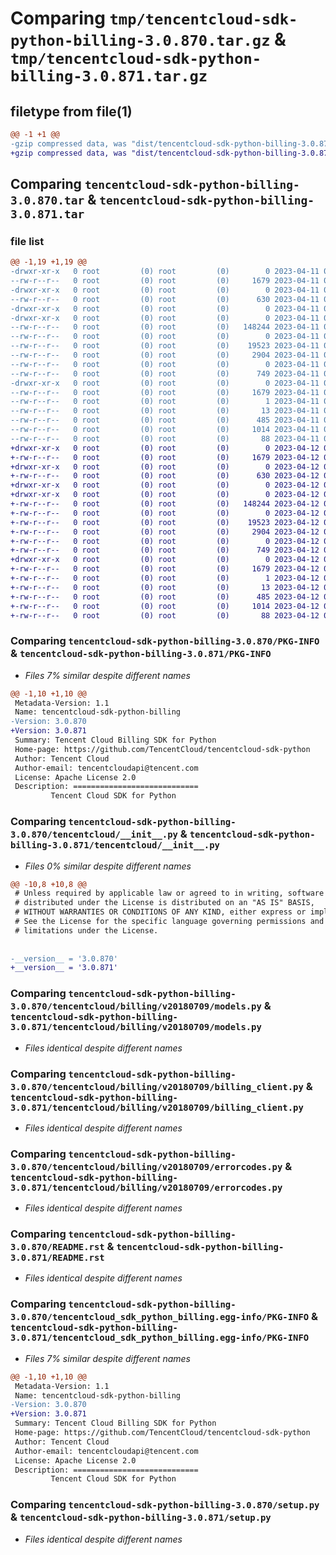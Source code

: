 # Comparing `tmp/tencentcloud-sdk-python-billing-3.0.870.tar.gz` & `tmp/tencentcloud-sdk-python-billing-3.0.871.tar.gz`

## filetype from file(1)

```diff
@@ -1 +1 @@
-gzip compressed data, was "dist/tencentcloud-sdk-python-billing-3.0.870.tar", last modified: Tue Apr 11 03:20:41 2023, max compression
+gzip compressed data, was "dist/tencentcloud-sdk-python-billing-3.0.871.tar", last modified: Wed Apr 12 00:16:32 2023, max compression
```

## Comparing `tencentcloud-sdk-python-billing-3.0.870.tar` & `tencentcloud-sdk-python-billing-3.0.871.tar`

### file list

```diff
@@ -1,19 +1,19 @@
-drwxr-xr-x   0 root         (0) root         (0)        0 2023-04-11 03:20:41.000000 tencentcloud-sdk-python-billing-3.0.870/
--rw-r--r--   0 root         (0) root         (0)     1679 2023-04-11 03:20:41.000000 tencentcloud-sdk-python-billing-3.0.870/PKG-INFO
-drwxr-xr-x   0 root         (0) root         (0)        0 2023-04-11 03:20:41.000000 tencentcloud-sdk-python-billing-3.0.870/tencentcloud/
--rw-r--r--   0 root         (0) root         (0)      630 2023-04-11 03:20:41.000000 tencentcloud-sdk-python-billing-3.0.870/tencentcloud/__init__.py
-drwxr-xr-x   0 root         (0) root         (0)        0 2023-04-11 03:20:41.000000 tencentcloud-sdk-python-billing-3.0.870/tencentcloud/billing/
-drwxr-xr-x   0 root         (0) root         (0)        0 2023-04-11 03:20:41.000000 tencentcloud-sdk-python-billing-3.0.870/tencentcloud/billing/v20180709/
--rw-r--r--   0 root         (0) root         (0)   148244 2023-04-11 03:20:41.000000 tencentcloud-sdk-python-billing-3.0.870/tencentcloud/billing/v20180709/models.py
--rw-r--r--   0 root         (0) root         (0)        0 2023-04-11 03:20:41.000000 tencentcloud-sdk-python-billing-3.0.870/tencentcloud/billing/v20180709/__init__.py
--rw-r--r--   0 root         (0) root         (0)    19523 2023-04-11 03:20:41.000000 tencentcloud-sdk-python-billing-3.0.870/tencentcloud/billing/v20180709/billing_client.py
--rw-r--r--   0 root         (0) root         (0)     2904 2023-04-11 03:20:41.000000 tencentcloud-sdk-python-billing-3.0.870/tencentcloud/billing/v20180709/errorcodes.py
--rw-r--r--   0 root         (0) root         (0)        0 2023-04-11 03:20:41.000000 tencentcloud-sdk-python-billing-3.0.870/tencentcloud/billing/__init__.py
--rw-r--r--   0 root         (0) root         (0)      749 2023-04-11 03:20:41.000000 tencentcloud-sdk-python-billing-3.0.870/README.rst
-drwxr-xr-x   0 root         (0) root         (0)        0 2023-04-11 03:20:41.000000 tencentcloud-sdk-python-billing-3.0.870/tencentcloud_sdk_python_billing.egg-info/
--rw-r--r--   0 root         (0) root         (0)     1679 2023-04-11 03:20:41.000000 tencentcloud-sdk-python-billing-3.0.870/tencentcloud_sdk_python_billing.egg-info/PKG-INFO
--rw-r--r--   0 root         (0) root         (0)        1 2023-04-11 03:20:41.000000 tencentcloud-sdk-python-billing-3.0.870/tencentcloud_sdk_python_billing.egg-info/dependency_links.txt
--rw-r--r--   0 root         (0) root         (0)       13 2023-04-11 03:20:41.000000 tencentcloud-sdk-python-billing-3.0.870/tencentcloud_sdk_python_billing.egg-info/top_level.txt
--rw-r--r--   0 root         (0) root         (0)      485 2023-04-11 03:20:41.000000 tencentcloud-sdk-python-billing-3.0.870/tencentcloud_sdk_python_billing.egg-info/SOURCES.txt
--rw-r--r--   0 root         (0) root         (0)     1014 2023-04-11 03:20:41.000000 tencentcloud-sdk-python-billing-3.0.870/setup.py
--rw-r--r--   0 root         (0) root         (0)       88 2023-04-11 03:20:41.000000 tencentcloud-sdk-python-billing-3.0.870/setup.cfg
+drwxr-xr-x   0 root         (0) root         (0)        0 2023-04-12 00:16:32.000000 tencentcloud-sdk-python-billing-3.0.871/
+-rw-r--r--   0 root         (0) root         (0)     1679 2023-04-12 00:16:32.000000 tencentcloud-sdk-python-billing-3.0.871/PKG-INFO
+drwxr-xr-x   0 root         (0) root         (0)        0 2023-04-12 00:16:32.000000 tencentcloud-sdk-python-billing-3.0.871/tencentcloud/
+-rw-r--r--   0 root         (0) root         (0)      630 2023-04-12 00:16:31.000000 tencentcloud-sdk-python-billing-3.0.871/tencentcloud/__init__.py
+drwxr-xr-x   0 root         (0) root         (0)        0 2023-04-12 00:16:32.000000 tencentcloud-sdk-python-billing-3.0.871/tencentcloud/billing/
+drwxr-xr-x   0 root         (0) root         (0)        0 2023-04-12 00:16:32.000000 tencentcloud-sdk-python-billing-3.0.871/tencentcloud/billing/v20180709/
+-rw-r--r--   0 root         (0) root         (0)   148244 2023-04-12 00:16:31.000000 tencentcloud-sdk-python-billing-3.0.871/tencentcloud/billing/v20180709/models.py
+-rw-r--r--   0 root         (0) root         (0)        0 2023-04-12 00:16:31.000000 tencentcloud-sdk-python-billing-3.0.871/tencentcloud/billing/v20180709/__init__.py
+-rw-r--r--   0 root         (0) root         (0)    19523 2023-04-12 00:16:31.000000 tencentcloud-sdk-python-billing-3.0.871/tencentcloud/billing/v20180709/billing_client.py
+-rw-r--r--   0 root         (0) root         (0)     2904 2023-04-12 00:16:31.000000 tencentcloud-sdk-python-billing-3.0.871/tencentcloud/billing/v20180709/errorcodes.py
+-rw-r--r--   0 root         (0) root         (0)        0 2023-04-12 00:16:31.000000 tencentcloud-sdk-python-billing-3.0.871/tencentcloud/billing/__init__.py
+-rw-r--r--   0 root         (0) root         (0)      749 2023-04-12 00:16:31.000000 tencentcloud-sdk-python-billing-3.0.871/README.rst
+drwxr-xr-x   0 root         (0) root         (0)        0 2023-04-12 00:16:32.000000 tencentcloud-sdk-python-billing-3.0.871/tencentcloud_sdk_python_billing.egg-info/
+-rw-r--r--   0 root         (0) root         (0)     1679 2023-04-12 00:16:32.000000 tencentcloud-sdk-python-billing-3.0.871/tencentcloud_sdk_python_billing.egg-info/PKG-INFO
+-rw-r--r--   0 root         (0) root         (0)        1 2023-04-12 00:16:32.000000 tencentcloud-sdk-python-billing-3.0.871/tencentcloud_sdk_python_billing.egg-info/dependency_links.txt
+-rw-r--r--   0 root         (0) root         (0)       13 2023-04-12 00:16:32.000000 tencentcloud-sdk-python-billing-3.0.871/tencentcloud_sdk_python_billing.egg-info/top_level.txt
+-rw-r--r--   0 root         (0) root         (0)      485 2023-04-12 00:16:32.000000 tencentcloud-sdk-python-billing-3.0.871/tencentcloud_sdk_python_billing.egg-info/SOURCES.txt
+-rw-r--r--   0 root         (0) root         (0)     1014 2023-04-12 00:16:31.000000 tencentcloud-sdk-python-billing-3.0.871/setup.py
+-rw-r--r--   0 root         (0) root         (0)       88 2023-04-12 00:16:32.000000 tencentcloud-sdk-python-billing-3.0.871/setup.cfg
```

### Comparing `tencentcloud-sdk-python-billing-3.0.870/PKG-INFO` & `tencentcloud-sdk-python-billing-3.0.871/PKG-INFO`

 * *Files 7% similar despite different names*

```diff
@@ -1,10 +1,10 @@
 Metadata-Version: 1.1
 Name: tencentcloud-sdk-python-billing
-Version: 3.0.870
+Version: 3.0.871
 Summary: Tencent Cloud Billing SDK for Python
 Home-page: https://github.com/TencentCloud/tencentcloud-sdk-python
 Author: Tencent Cloud
 Author-email: tencentcloudapi@tencent.com
 License: Apache License 2.0
 Description: ============================
         Tencent Cloud SDK for Python
```

### Comparing `tencentcloud-sdk-python-billing-3.0.870/tencentcloud/__init__.py` & `tencentcloud-sdk-python-billing-3.0.871/tencentcloud/__init__.py`

 * *Files 0% similar despite different names*

```diff
@@ -10,8 +10,8 @@
 # Unless required by applicable law or agreed to in writing, software
 # distributed under the License is distributed on an "AS IS" BASIS,
 # WITHOUT WARRANTIES OR CONDITIONS OF ANY KIND, either express or implied.
 # See the License for the specific language governing permissions and
 # limitations under the License.
 
 
-__version__ = '3.0.870'
+__version__ = '3.0.871'
```

### Comparing `tencentcloud-sdk-python-billing-3.0.870/tencentcloud/billing/v20180709/models.py` & `tencentcloud-sdk-python-billing-3.0.871/tencentcloud/billing/v20180709/models.py`

 * *Files identical despite different names*

### Comparing `tencentcloud-sdk-python-billing-3.0.870/tencentcloud/billing/v20180709/billing_client.py` & `tencentcloud-sdk-python-billing-3.0.871/tencentcloud/billing/v20180709/billing_client.py`

 * *Files identical despite different names*

### Comparing `tencentcloud-sdk-python-billing-3.0.870/tencentcloud/billing/v20180709/errorcodes.py` & `tencentcloud-sdk-python-billing-3.0.871/tencentcloud/billing/v20180709/errorcodes.py`

 * *Files identical despite different names*

### Comparing `tencentcloud-sdk-python-billing-3.0.870/README.rst` & `tencentcloud-sdk-python-billing-3.0.871/README.rst`

 * *Files identical despite different names*

### Comparing `tencentcloud-sdk-python-billing-3.0.870/tencentcloud_sdk_python_billing.egg-info/PKG-INFO` & `tencentcloud-sdk-python-billing-3.0.871/tencentcloud_sdk_python_billing.egg-info/PKG-INFO`

 * *Files 7% similar despite different names*

```diff
@@ -1,10 +1,10 @@
 Metadata-Version: 1.1
 Name: tencentcloud-sdk-python-billing
-Version: 3.0.870
+Version: 3.0.871
 Summary: Tencent Cloud Billing SDK for Python
 Home-page: https://github.com/TencentCloud/tencentcloud-sdk-python
 Author: Tencent Cloud
 Author-email: tencentcloudapi@tencent.com
 License: Apache License 2.0
 Description: ============================
         Tencent Cloud SDK for Python
```

### Comparing `tencentcloud-sdk-python-billing-3.0.870/setup.py` & `tencentcloud-sdk-python-billing-3.0.871/setup.py`

 * *Files identical despite different names*

